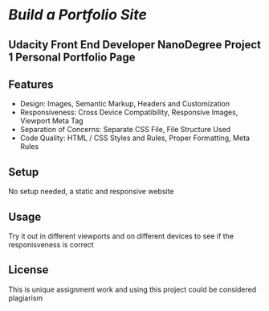 # *Build a Portfolio Site*

## Udacity Front End Developer NanoDegree Project 1 Personal Portfolio Page

## Features
* Design: Images, Semantic Markup, Headers and Customization
* Responsiveness: Cross Device Compatibility, Responsive Images, Viewport Meta Tag
* Separation of Concerns: Separate CSS File, File Structure Used
* Code Quality: HTML / CSS Styles and Rules, Proper Formatting, Meta Rules

## Setup
No setup needed, a static and responsive website

## Usage
Try it out in different viewports and on different devices to see if the responisveness is correct

## License
This is unique assignment work and using this project could be considered plagiarism
